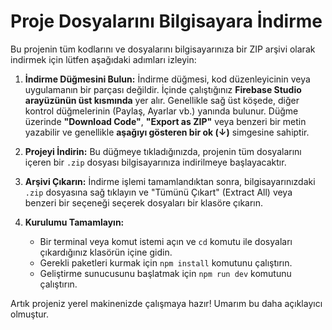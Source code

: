 # Proje Dosyalarını Bilgisayara İndirme

Bu projenin tüm kodlarını ve dosyalarını bilgisayarınıza bir ZIP arşivi olarak indirmek için lütfen aşağıdaki adımları izleyin:

1.  **İndirme Düğmesini Bulun:** İndirme düğmesi, kod düzenleyicinin veya uygulamanın bir parçası değildir. İçinde çalıştığınız **Firebase Studio arayüzünün üst kısmında** yer alır. Genellikle sağ üst köşede, diğer kontrol düğmelerinin (Paylaş, Ayarlar vb.) yanında bulunur. Düğme üzerinde **"Download Code"**, **"Export as ZIP"** veya benzeri bir metin yazabilir ve genellikle **aşağıyı gösteren bir ok (↓)** simgesine sahiptir.

2.  **Projeyi İndirin:** Bu düğmeye tıkladığınızda, projenin tüm dosyalarını içeren bir `.zip` dosyası bilgisayarınıza indirilmeye başlayacaktır.

3.  **Arşivi Çıkarın:** İndirme işlemi tamamlandıktan sonra, bilgisayarınızdaki `.zip` dosyasına sağ tıklayın ve "Tümünü Çıkart" (Extract All) veya benzeri bir seçeneği seçerek dosyaları bir klasöre çıkarın.

4.  **Kurulumu Tamamlayın:**
    *   Bir terminal veya komut istemi açın ve `cd` komutu ile dosyaları çıkardığınız klasörün içine gidin.
    *   Gerekli paketleri kurmak için `npm install` komutunu çalıştırın.
    *   Geliştirme sunucusunu başlatmak için `npm run dev` komutunu çalıştırın.

Artık projeniz yerel makinenizde çalışmaya hazır! Umarım bu daha açıklayıcı olmuştur.